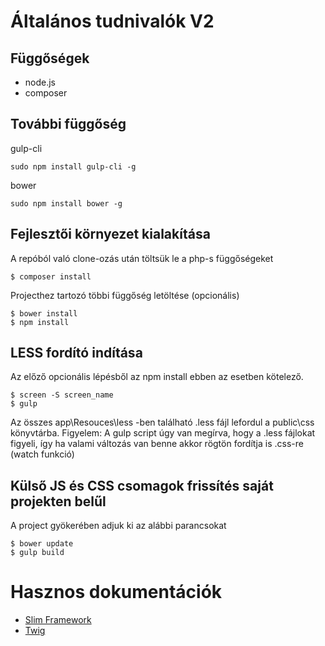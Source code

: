 # Általános tudnivalók V2

## Függőségek
* node.js
* composer

## További függőség
gulp-cli
```
sudo npm install gulp-cli -g
```
bower
```
sudo npm install bower -g
```

## Fejlesztői környezet kialakítása
A repóból való clone-ozás után töltsük le a php-s függőségeket
```
$ composer install
```
Projecthez tartozó többi függőség letöltése (opcionális)
```
$ bower install
$ npm install
```

## LESS fordító indítása
Az előző opcionális lépésből az npm install ebben az esetben kötelező.
```
$ screen -S screen_name
$ gulp
```
Az összes app\Resouces\less -ben található .less fájl lefordul a public\css könyvtárba.
Figyelem: A gulp script úgy van megírva, hogy a .less fájlokat figyeli, így ha valami változás van benne akkor rögtön fordítja is .css-re (watch funkció)

## Külső JS és CSS csomagok frissítés saját projekten belűl
A project gyökerében adjuk ki az alábbi parancsokat
```
$ bower update
$ gulp build
```

# Hasznos dokumentációk

* [Slim Framework](https://www.slimframework.com/)
* [Twig](https://twig.symfony.com/doc/2.x/)
